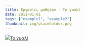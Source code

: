 ```yaml
---
title: Εργασίες μαθητών - Το γυαλί
date: 2011-01-01
tags: ["example1", "example2"]
thumbnail: img/placeholder.png
---
```

![](http://4.bp.blogspot.com/-XcIGdof6mCM/UHtfTeGBRLI/AAAAAAAAAW8/UXVbtb4kW8Y/s200/tuesday.gif)[Το γυαλί](https://docs.google.com/file/d/0B_I1oSy0BsA3RzRPSGpVcU1TUlE/preview)
